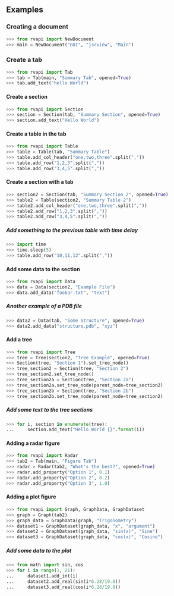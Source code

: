 ## Examples

### Creating a document

```python
>>> from rvapi import NewDocument
>>> main = NewDocument("GUI", "jsrview", "Main")
```

### Create a tab

```python
>>> from rvapi import Tab
>>> tab = Tab(main, "Summary Tab", opened=True)
>>> tab.add_text("hello World")
```

#### Create a section

```python
>>> from rvapi import Section
>>> section = Section(tab, "Summary Section", opened=True)
>>> section.add_text("Hello World")
```

#### Create a table in the tab

```python
>>> from rvapi import Table
>>> table = Table(tab, "Summary Table")
>>> table.add_col_header("one,two,three".split(","))
>>> table.add_row("1,2,3".split(","))
>>> table.add_row("3,4,5".split(","))
```

#### Create a section with a tab

```python
>>> section2 = Section(tab, "Summary Section 2", opened=True)
>>> table2 = Table(section2, "Summary Table 2")
>>> table2.add_col_header("one,two,three".split(","))
>>> table2.add_row("1,2,3".split(","))
>>> table2.add_row("3,4,5".split(","))
```

##### Add something to the previous table with time delay

```python
>>> import time
>>> time.sleep(5)
>>> table.add_row("10,11,12".split(","))
```

#### Add some data to the section

```python
>>> from rvapi import Data
>>> data = Data(section2, "Example File")
>>> data.add_data("foobar.txt", "text")
```

##### Another example of a PDB file

```python
>>> data2 = Data(tab, "Some Structure", opened=True)
>>> data2.add_data("structure.pdb", "xyz")
```

#### Add a tree

```python
>>> from rvapi import Tree
>>> tree = Tree(section2, "Tree Example", opened=True)
>>> Section(tree, "Section 1").set_tree_node()
>>> tree_section2 = Section(tree, "Section 2")
>>> tree_section2.set_tree_node()
>>> tree_section2a = Section(tree, "Section 2a")
>>> tree_section2a.set_tree_node(parent_node=tree_section2)
>>> tree_section2b = Section(tree, "Section 2b")
>>> tree_section2b.set_tree_node(parent_node=tree_section2)
```

##### Add some text to the tree sections

```python
>>> for i, section in enumerate(tree):
...     section.add_text("Hello World {}".format(i))
```

#### Adding a radar figure

```python
>>> from rvapi import Radar
>>> tab2 = Tab(main, "Figure Tab")
>>> radar = Radar(tab2, "What's the best?", opened=True)
>>> radar.add_property("Option 1", 0.1)
>>> radar.add_property("Option 2", 0.2)
>>> radar.add_property("Option 3", 1.0)
```

#### Adding a plot figure

```python
>>> from rvapi import Graph, GraphData, GraphDataset
>>> graph = Graph(tab2)
>>> graph_data = GraphData(graph, "Trigonometry")
>>> dataset1 = GraphDataset(graph_data, "x", "argument")
>>> dataset2 = GraphDataset(graph_data, "sin(x)", "Sine")
>>> dataset3 = GraphDataset(graph_data, "cos(x)", "Cosine")
```

##### Add some data to the plot

```python
>>> from math import sin, cos
>>> for i in range(1, 21):
...     dataset1.add_int(i)
...     dataset2.add_real(sin(i*6.28/19.0))
...     dataset3.add_real(cos(i*6.28/19.0))
```
